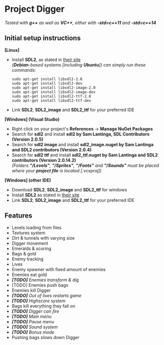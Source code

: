 # Project Digger

*Tested with **g++** as well as **VC++**, either with **-std=c++11** and **-std=c++14***

## Initial setup instructions
**[Linux]**
 - Install **SDL2**, as stated in [their site](https://wiki.libsdl.org/Installation)  
   *(**Debian**-based systems [including **Ubuntu**]) can simply run these commands:*
    ```
    sudo apt-get install libsdl2-2.0
    sudo apt-get install libsdl2-dev
    sudo apt-get install libsdl2-image-2.0
    sudo apt-get install libsdl2-image-dev
    sudo apt-get install libsdl2-ttf-2.0
    sudo apt-get install libsdl2-ttf-dev
    ```
 - Link **SDL2**, **SDL2_image** and **SDL2_ttf** for your preferred IDE
 
**[Windows] (Visual Studio)**
 - Right click on your project's **References** -> **Manage NuGet Packages**
 - Search for **sdl2** and install **sdl2 by Sam Lantinga, SDL Contributors (Version 2.0.5)**
 - Search for **sdl2 image** and install **sdl2_image.nuget by Sam Lantinga and SDL2 contributors (Version 2.0.4)**
 - Search for **sdl2 ttf** and install **sdl2_ttf.nuget by Sam Lantinga and SDL2 contributors (Version 2.0.14.2)**  
 *(Folders **"/Levels"**, **"/Sprites"**, **"/Fonts"** and **"/Sounds"** must be placed where your **project file** is located [.vcxproj])*

**[Windows] (other IDE)**
 - Download **SDL2**, **SDL2_image** and **SDL2_ttf** for windows
 - Install **SDL2** as stated in [their site](https://wiki.libsdl.org/Installation)
 - Link **SDL2**, **SDL2_image** and **SDL2_ttf** for your preferred IDE


## Features
 - Levels loading from files
 - Textures system
 - Dirt & tunnels with varying size
 - Digger movement
 - Emeralds & scoring
 - Bags & gold
 - Enemy tracking
 - Lives
 - Enemy spawner with fixed amount of enemies
 - Enemies eat gold
 - ***[TODO]** Enemies transform & dig*
 - [TODO] Enemies push bags
 - Enemies kill Digger
 - ***[TODO]** Out of lives restarts game*
 - ***[TODO]** Highscore system*
 - Bags kill everything they fall on
 - ***[TODO]** Digger can fire*
 - ***[TODO]** Main menu*
 - ***[TODO]** Pause menu* 
 - ***[TODO]** Sound system*
 - ***[TODO]** Bonus mode*
 - Pushing bags slows down Digger
